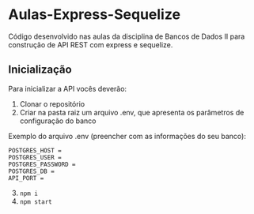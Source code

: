 # Aulas-Express-Sequelize

Código desenvolvido nas aulas da disciplina de Bancos de Dados II para construção de API REST com express e sequelize.

## Inicialização

Para inicializar a API vocês deverão:

1. Clonar o repositório
2. Criar na pasta raiz um arquivo .env, que apresenta os parâmetros de configuração do banco

Exemplo do arquivo .env (preencher com as informações do seu banco):

```
POSTGRES_HOST =
POSTGRES_USER =
POSTGRES_PASSWORD =
POSTGRES_DB =
API_PORT =
```

3. `npm i`
4. `npm start`
